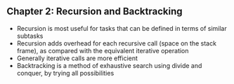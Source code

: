 ## Chapter 2: Recursion and Backtracking
* Recursion is most useful for tasks that can be defined in terms of similar subtasks
* Recursion adds overhead for each recursive call (space on the stack frame), as compared with the equivalent iterative operation
* Generally iterative calls are more efficient
* Backtracking is a method of exhaustive search using divide and conquer, by trying all possibilities
